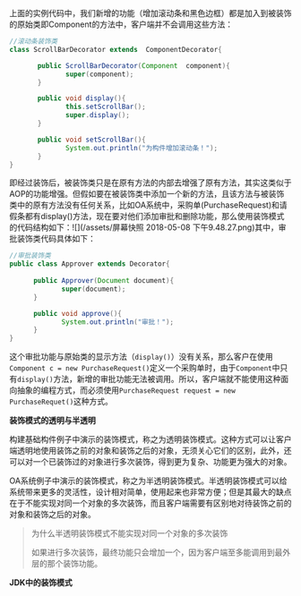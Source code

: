 上面的实例代码中，我们新增的功能（增加滚动条和黑色边框）都是加入到被装饰的原始类即Component的方法中，客户端并不会调用这些方法：

```java
//滚动条装饰类
class ScrollBarDecorator extends  ComponentDecorator{

       public ScrollBarDecorator(Component  component){
              super(component);
       }

       public void display(){
              this.setScrollBar();
              super.display();
       }

       public void setScrollBar(){
              System.out.println("为构件增加滚动条！");
       }
}
```

即经过装饰后，被装饰类只是在原有方法的内部去增强了原有方法，其实这类似于AOP的功能增强。但假如要在被装饰类中添加一个新的方法，且该方法与被装饰类中的原有方法没有任何关系，比如OA系统中，采购单\(PurchaseRequest\)和请假条都有display\(\)方法，现在要对他们添加审批和删除功能，那么使用装饰模式的代码结构如下：![](/assets/屏幕快照 2018-05-08 下午9.48.27.png)其中，审批装饰类代码具体如下：

```java
//审批装饰类
public class Approver extends Decorator{
      
      public Approver(Document document){
             super(document);
      }

      public void approve(){
             System.out.println("审批！");
      }
}
```

这个审批功能与原始类的显示方法（`display()`）没有关系，那么客户在使用`Component c = new PurchaseRequest()`定义一个采购单时，由于`Component`中只有`display()`方法，新增的审批功能无法被调用。所以，客户端就不能使用这种面向抽象的编程方式，而必须使用`PurchaseRequest request = new PurchaseRequet()`这种方式。

**装饰模式的透明与半透明**

构建基础构件例子中演示的装饰模式，称之为透明装饰模式。这种方式可以让客户端透明地使用装饰之前的对象和装饰之后的对象，无须关心它们的区别，此外，还可以对一个已装饰过的对象进行多次装饰，得到更为复杂、功能更为强大的对象。

OA系统例子中演示的装饰模式，称之为半透明装饰模式。半透明装饰模式可以给系统带来更多的灵活性，设计相对简单，使用起来也非常方便；但是其最大的缺点在于不能实现对同一个对象的多次装饰，而且客户端需要有区别地对待装饰之前的对象和装饰之后的对象。

> 为什么半透明装饰模式不能实现对同一个对象的多次装饰
>
> 如果进行多次装饰，最终功能只会增加一个，因为客户端至多能调用到最外层的那个装饰功能。

**JDK中的装饰模式**







